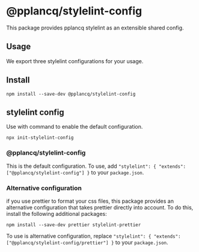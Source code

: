 # @pplancq/stylelint-config

This package provides pplancq stylelint as an extensible shared config.

## Usage

We export three stylelint configurations for your usage.

## Install

```shell
npm install --save-dev @pplancq/stylelint-config
```

## stylelint config

Use with command to enable the default configuration.

```shell
npx init-stylelint-config
```

### @pplancq/stylelint-config

This is the default configuration. To use, add `"stylelint": { "extends": ["@pplancq/stylelint-config"] }` to your `package.json`.

### Alternative configuration

if you use prettier to format your css files, this package provides an alternative configuration that takes prettier directly into account.
To do this, install the following additional packages:

```shell
npm install --save-dev prettier stylelint-prettier
```

To use is alternative configuration, replace `"stylelint": { "extends": ["@pplancq/stylelint-config/prettier"] }` to your `package.json`.
